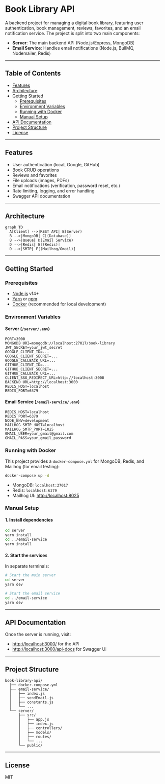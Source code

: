 # Book Library API

A backend project for managing a digital book library, featuring user authentication, book management, reviews, favorites, and an email notification service. The project is split into two main components:

- **Server**: The main backend API (Node.js/Express, MongoDB)
- **Email Service**: Handles email notifications (Node.js, BullMQ, Nodemailer, Redis)

---

## Table of Contents

- [Features](#features)
- [Architecture](#architecture)
- [Getting Started](#getting-started)
  - [Prerequisites](#prerequisites)
  - [Environment Variables](#environment-variables)
  - [Running with Docker](#running-with-docker)
  - [Manual Setup](#manual-setup)
- [API Documentation](#api-documentation)
- [Project Structure](#project-structure)
- [License](#license)

---

## Features

- User authentication (local, Google, GitHub)
- Book CRUD operations
- Reviews and favorites
- File uploads (images, PDFs)
- Email notifications (verification, password reset, etc.)
- Rate limiting, logging, and error handling
- Swagger API documentation

---

## Architecture

```mermaid
graph TD
  A[Client] -->|REST API| B(Server)
  B -->|MongoDB| C[(Database)]
  B -->|Queue| D(Email Service)
  D -->|Redis| E[(Redis)]
  D -->|SMTP| F[(Mailhog/Gmail)]
```

---

## Getting Started

### Prerequisites

- [Node.js](https://nodejs.org/) v14+
- [Yarn](https://yarnpkg.com/) or [npm](https://www.npmjs.com/)
- [Docker](https://www.docker.com/) (recommended for local development)

### Environment Variables

#### Server (`/server/.env`)

```
PORT=3000
MONGODB_URI=mongodb://localhost:27017/book-library
JWT_SECRET=your_jwt_secret
GOOGLE_CLIENT_ID=...
GOOGLE_CLIENT_SECRET=...
GOOGLE_CALLBACK_URL=...
GITHUB_CLIENT_ID=...
GITHUB_CLIENT_SECRET=...
GITHUB_CALLBACK_URL=...
CLIENT_SSO_REDIRECT_URL=http://localhost:3000
BACKEND_URL=http://localhost:3000
REDIS_HOST=localhost
REDIS_PORT=6379
```

#### Email Service (`/email-service/.env`)

```
REDIS_HOST=localhost
REDIS_PORT=6379
NODE_ENV=development
MAILHOG_SMTP_HOST=localhost
MAILHOG_SMTP_PORT=1025
GMAIL_USER=your_gmail@gmail.com
GMAIL_PASS=your_gmail_password
```

### Running with Docker

This project provides a `docker-compose.yml` for MongoDB, Redis, and Mailhog (for email testing):

```sh
docker-compose up -d
```

- MongoDB: `localhost:27017`
- Redis: `localhost:6379`
- Mailhog UI: [http://localhost:8025](http://localhost:8025)

### Manual Setup

#### 1. Install dependencies

```sh
cd server
yarn install
cd ../email-service
yarn install
```

#### 2. Start the services

In separate terminals:

```sh
# Start the main server
cd server
yarn dev

# Start the email service
cd ../email-service
yarn dev
```

---

## API Documentation

Once the server is running, visit:

- [http://localhost:3000/](http://localhost:3000/) for the API
- [http://localhost:3000/api-docs](http://localhost:3000/api-docs) for Swagger UI

---

## Project Structure

```
book-library-api/
  ├── docker-compose.yml
  ├── email-service/
  │   ├── index.js
  │   ├── sendEmail.js
  │   ├── constants.js
  │   └── ...
  └── server/
      ├── src/
      │   ├── app.js
      │   ├── index.js
      │   ├── controllers/
      │   ├── models/
      │   ├── routes/
      │   └── ...
      └── public/
```

---

## License

MIT

